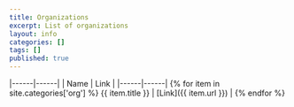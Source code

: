 ```yaml
---
title: Organizations
excerpt: List of organizations
layout: info
categories: []
tags: []
published: true
---
```


|------|------|
| Name | Link |
|------|------|
{% for item in site.categories['org'] %} {{ item.title }} | [Link]({{ item.url }}) |
{% endfor %}
